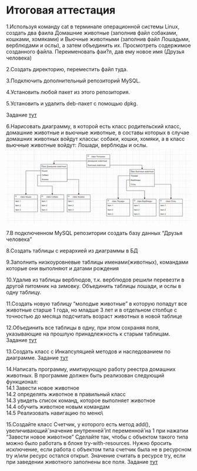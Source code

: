 # Итоговая аттестация

1.Используя команду cat в терминале операционной системы Linux, создать два фаила Домашние животные (заполнив файл собаками, кошками, хомяками) и Вьючные животными (заполнив файл Лошадьми, верблюдами и ослы), а затем объединить их. Просмотреть содержимое созданного файла. Переименовать фаи?л, дав ему новое имя (Друзья человека) 

2.Создать директорию, переместить файл туда. 

3.Подключить дополнительный репозиторий MySQL. 

4.Установить любой пакет из этого репозитория. 

5.Установить и удалить deb-пакет с помощью dpkg. 

Задание [тут]()

6.Нарисовать диаграмму, в которой есть класс родительский класс, домашние
животные и вьючные животные, в составы которых в случае домашних
животных войдут классы: собаки, кошки, хомяки, а в класс вьючные животные
войдут: Лошади, верблюды и ослы. \
![](/5.png) 

7.В подключенном MySQL репозитории создать базу данных “Друзья
человека”

8.Создать таблицы с иерархией из диаграммы в БД

9.Заполнить низкоуровневые таблицы именами(животных), командами которые они выполняют и датами рождения

10.Удалив из таблицы верблюдов, т.к. верблюдов решили перевезти в другой
питомник на зимовку. Объединить таблицы лошади, и ослы в одну таблицу.

11.Создать новую таблицу “молодые животные” в которую попадут все
животные старше 1 года, но младше 3 лет и в отдельном столбце с точностью
до месяца подсчитать возраст животных в новой таблице

12.Объединить все таблицы в одну, при этом сохраняя поля, указывающие на прошлую принадлежность к старым таблицам.
Задание [тут]()

13.Создать класс с Инкапсуляцией методов и наследованием по диаграмме.
Задание [тут](https://github.com/arlauskaitekristina/final_attestation_02/tree/main/System/src/Model)

14.Написать программу, имитирующую работу реестра домашних животных.
В программе должен быть реализован следующий функционал:\
14.1 Завести новое животное\
14.2 определять животное в правильный класс\
14.3 увидеть список команд, которое выполняет животное\
14.4 обучить животное новым командам\
14.5 Реализовать навигацию по меню\

15.Создайте класс Счетчик, у которого есть метод add(), увеличивающий̆
значение внутренней̆ int переменной̆ на 1 при нажатии “Завести новое
животное” Сделайте так, чтобы с объектом такого типа можно было работать в
блоке try-with-resources. Нужно бросить исключение, если работа с объектом
типа счетчик была не в ресурсном try и/или ресурс остался открыт. Значение
считать в ресурсе try, если при заведении животного заполнены все поля.
Задание [тут](https://github.com/arlauskaitekristina/final_attestation_02/tree/main/System/src)